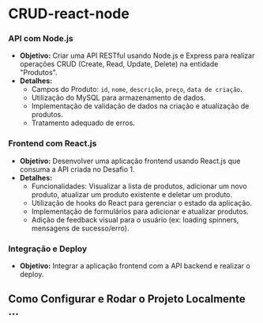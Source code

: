 # CRUD-react-node


### API com Node.js
- **Objetivo:** Criar uma API RESTful usando Node.js e Express para realizar operações CRUD (Create, Read, Update, Delete) na entidade "Produtos".
- **Detalhes:**
  - Campos do Produto: `id`, `nome`, `descrição`, `preço`, `data de criação`.
  - Utilização do MySQL para armazenamento de dados.
  - Implementação de validação de dados na criação e atualização de produtos.
  - Tratamento adequado de erros.

### Frontend com React.js
- **Objetivo:** Desenvolver uma aplicação frontend usando React.js que consuma a API criada no Desafio 1.
- **Detalhes:**
  - Funcionalidades: Visualizar a lista de produtos, adicionar um novo produto, atualizar um produto existente e deletar um produto.
  - Utilização de hooks do React para gerenciar o estado da aplicação.
  - Implementação de formulários para adicionar e atualizar produtos.
  - Adição de feedback visual para o usuário (ex: loading spinners, mensagens de sucesso/erro).

### Integração e Deploy
- **Objetivo:** Integrar a aplicação frontend com a API backend e realizar o deploy.

## Como Configurar e Rodar o Projeto Localmente ...
